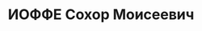 ---
title: ИОФФЕ Сохор Моисеевич
description: "Род. в 1910, Киевская обл., г. Черкассы, еврей, обр.: незаконченное\
  \ высшее, б/п. Проживал: г. Харьков, ул. Клочковская, 25 - 6. Студент 4 курса ин-та\
  \ иностр.языков \n  Арестован УНКВД по Харьков.обл 13.10.1937. Обв. по ст. 54-8,\
  \ 11 УК УССР. Приговор: ВК ВС СССР, 05.12.1937 – ВМН с конфискацией имущества. Расстрелян\
  \ 08.12.1937, г.Харьков. \n  Реабилитирован ВК ВС СССР 12.09.1999"
---